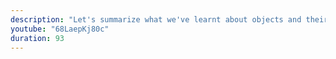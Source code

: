 ```yaml
---
description: "Let's summarize what we've learnt about objects and their characteristics." 
youtube: "68LaepKj80c" 
duration: 93 
---
```

